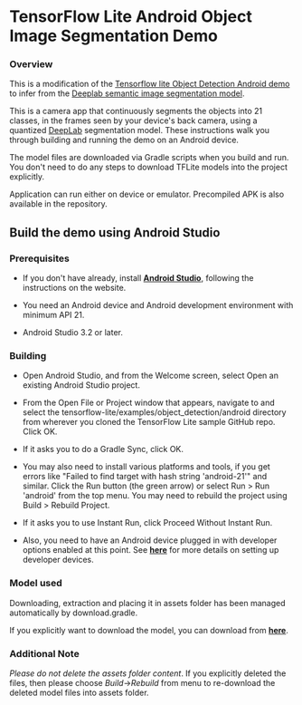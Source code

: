 # TensorFlow Lite Android Object Image Segmentation Demo
### Overview
This is a modification of the [Tensorflow lite Object Detection Android demo](https://www.tensorflow.org/lite/models/object_detection/overview) to infer from the [Deeplab semantic image segmentation model](https://www.tensorflow.org/lite/models/segmentation/overview). 

This is a camera app that continuously segments the objects into 21 classes, in the frames seen by your device's back camera, using a quantized [DeepLab](https://ai.googleblog.com/2018/03/semantic-image-segmentation-with.html) segmentation model. These instructions walk you through building and running the demo on an Android device.

The model files are downloaded via Gradle scripts when you build and run. You don't need to do any steps to download TFLite models into the project explicitly.

Application can run either on device or emulator. Precompiled APK is also available in the repository. 

<!-- TODO(b/124116863): Add app screenshot. -->

## Build the demo using Android Studio

### Prerequisites

* If you don't have already, install **[Android Studio](https://developer.android.com/studio/index.html)**, following the instructions on the website.

* You need an Android device and Android development environment with minimum API 21.
* Android Studio 3.2 or later.

### Building
* Open Android Studio, and from the Welcome screen, select Open an existing Android Studio project.

* From the Open File or Project window that appears, navigate to and select the tensorflow-lite/examples/object_detection/android directory from wherever you cloned the TensorFlow Lite sample GitHub repo. Click OK.

* If it asks you to do a Gradle Sync, click OK.

* You may also need to install various platforms and tools, if you get errors like "Failed to find target with hash string 'android-21'" and similar.
Click the Run button (the green arrow) or select Run > Run 'android' from the top menu. You may need to rebuild the project using Build > Rebuild Project.

* If it asks you to use Instant Run, click Proceed Without Instant Run.

* Also, you need to have an Android device plugged in with developer options enabled at this point. See **[here](https://developer.android.com/studio/run/device)** for more details on setting up developer devices.


### Model used
Downloading, extraction and placing it in assets folder has been managed automatically by download.gradle.

If you explicitly want to download the model, you can download from **[here](https://storage.googleapis.com/download.tensorflow.org/models/tflite/gpu/deeplabv3_257_mv_gpu.tflite)**.

### Additional Note
_Please do not delete the assets folder content_. If you explicitly deleted the files, then please choose *Build*->*Rebuild* from menu to re-download the deleted model files into assets folder.
